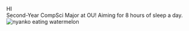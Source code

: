 HI <br>
Second-Year CompSci Major at OU! 
Aiming for 8 hours of sleep a day.
![nyanko eating watermelon](https://github.com/tiffanybnguyen/tiffanybnguyen/assets/143210641/375f353a-88fe-4c50-9cfe-4ba03a7e7e83)
